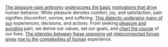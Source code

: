 
[The pleasure-pain antinomy](2/1/2/_Pleasure-Pain) [underscores the basic](3/1/1/1/1/1/1/_Basic-Specialized) [motivations that drive](3/3/1/3/2/2/2/.Self-Determination) human behavior. While pleasure denotes comfort, joy, and satisfaction, pain signifies discomfort, sorrow, and suffering. [This dialectic underpins](1/1/2/1/.Existential%20Dialectics) [many of our](3/1/3/3/3/3/2/3/.Traditions) experiences, decisions, and actions. From seeking [pleasure and avoiding](2/1/2/_Pleasure-Pain) pain, we derive our values, set our goals, and [chart the course](1/1/3/2/1/2/1/2/.Direction) of our lives. [The interplay between](2/1/1/3/3/.Social%20Interactions) [these opposing yet](1/3/3/1/2/2/_Opposition-Conjunction) [interconnected forces gives](1/3/1/2/1/1/3/1/.Forces) [rise to the](3/3/2/2/1/1/2/.Rising%20Action) [complexities of human](2/3/3/.Human%20Endeavors) experience.

